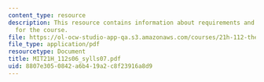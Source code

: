 ```yaml
---
content_type: resource
description: This resource contains information about requirements and reading schedule
  for the course.
file: https://ol-ocw-studio-app-qa.s3.amazonaws.com/courses/21h-112-the-american-revolution-spring-2006/8807e3050842a6b419a2c8f23916a8d9_MIT21H_112s06_sylls07.pdf
file_type: application/pdf
resourcetype: Document
title: MIT21H_112s06_sylls07.pdf
uid: 8807e305-0842-a6b4-19a2-c8f23916a8d9
---
```

